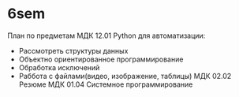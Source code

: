# 6sem
План по предметам
МДК 12.01 Python для автоматизации:
- Рассмотреть структуры данных
- Объектно ориентированное программирование
- Обработка исключений
- Раббота с файлами(видео, изображение, таблицы)
МДК 02.02 Резюме
МДК 01.04 Системное программирование
